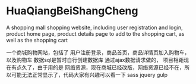 # HuaQiangBeiShangCheng
A shopping mall shopping website, including user registration and login, product home page, product details page to add to the shopping cart, as well as the shopping cart

一个商城购物网站，包括了 用户注册登录，商品首页，商品详情页加入购物车，以及购物车
数据sql是暂时自行创建数据库 通过ajax数据请求做的，
项目相距现在有点久了，由于用的是 网络资源，现在商城已经改版，网络资源已经不在，所以可能无法正常显示了，代码大家有兴趣可以看一下
sass jquery gulp 
